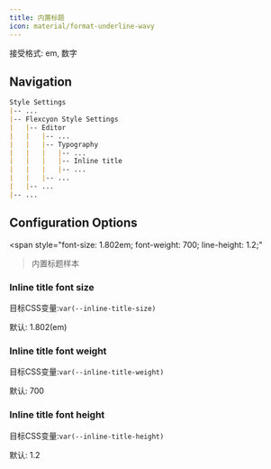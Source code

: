 ```yaml
---
title: 内置标题
icon: material/format-underline-wavy
---
```


接受格式: em, 数字

## Navigation
```md
Style Settings
|-- ...
|-- Flexcyon Style Settings
|   |-- Editor
|   |   |-- ...
|   |   |-- Typography
|   |   |   |-- ...
|   |   |   |-- Inline title
|   |   |   |-- ...
|   |   |-- ...
|   |-- ...
|-- ...
```

## Configuration Options

<span style="font-size: 1.802em; font-weight: 700; line-height: 1.2;"
>内置标题样本</span>

### Inline title font size
目标CSS变量:`var(--inline-title-size)`

默认: 1.802(em)

### Inline title font weight
目标CSS变量:`var(--inline-title-weight)`

默认: 700

### Inline title font height
目标CSS变量:`var(--inline-title-height)`

默认: 1.2